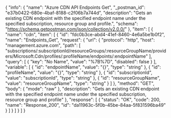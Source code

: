 {
  "info": {
    "name": "Azure CDN API Endpoints Get",
    "_postman_id": "e37b0422-680e-4baf-8188-c2f06b7a744d",
    "description": "Gets an existing CDN endpoint with the specified endpoint name under the specified subscription, resource group and profile.",
    "schema": "https://schema.getpostman.com/json/collection/v2.0.0/"
  },
  "item": [
    {
      "name": "cdn",
      "item": [
        {
          "id": "fdc0b3ce-abd4-41ef-8460-4e6a5be1b0f2",
          "name": "Endpoints_Get",
          "request": {
            "url": {
              "protocol": "http",
              "host": "management.azure.com",
              "path": [
                "subscriptions/:subscriptionId/resourceGroups/:resourceGroupName/providers/Microsoft.Cdn/profiles/:profileName/endpoints/:endpointName"
              ],
              "query": [
                {
                  "key": "No Name",
                  "value": "%7B%7D",
                  "disabled": false
                }
              ],
              "variable": [
                {
                  "id": "endpointName",
                  "value": "{}",
                  "type": "string"
                },
                {
                  "id": "profileName",
                  "value": "{}",
                  "type": "string"
                },
                {
                  "id": "subscriptionId",
                  "value": "subscriptionId",
                  "type": "string"
                },
                {
                  "id": "resourceGroupName",
                  "value": "resourceGroupName",
                  "type": "string"
                }
              ]
            },
            "method": "GET",
            "body": {
              "mode": "raw"
            },
            "description": "Gets an existing CDN endpoint with the specified endpoint name under the specified subscription, resource group and profile"
          },
          "response": [
            {
              "status": "OK",
              "code": 200,
              "name": "Response_200",
              "id": "da11963c-5f0b-45be-84aa-5f831596ba49"
            }
          ]
        }
      ]
    }
  ]
}